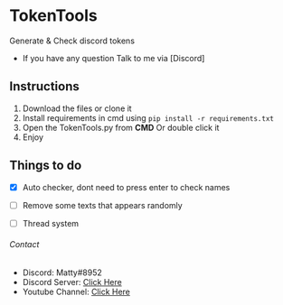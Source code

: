 # TokenTools
Generate & Check discord tokens
- If you have any question Talk to me via [Discord]
 
## Instructions
1) Download the files or clone it
2) Install requirements in cmd using `pip install -r requirements.txt`
3) Open the TokenTools.py from **CMD** Or double click it
4) Enjoy
 
## Things to do
- [X] Auto checker, dont need to press enter to check names
- [ ] Remove some texts that appears randomly
- [ ] Thread system

 
###### Contact
- Discord: Matty#8952
- Discord Server: [Click Here](https://discord.gg/y7uGQ6d)
- Youtube Channel: [Click Here](https://www.youtube.com/channel/UCJl6yxaNp3r1xkUoQHs4h6w?view_as=subscriber)
